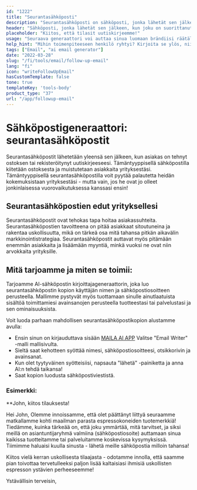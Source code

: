 ```yaml
---
id: "1222"
title: "Seurantasähköposti"
description: "Seurantasähköposti on sähköposti, jonka lähetät sen jälkeen, kun joku on suorittanut jonkin toimenpiteen, kuten tilannut uutiskirjeesi, ladannut sisällön tai tehnyt ostoksen. Seurantasähköpostin tarkoituksena on rakentaa suhdetta toimenpiteen suorittaneeseen henkilöön ja saada hänet suorittamaan jokin toinen toimenpide, kuten vierailemaan verkkosivustollasi, osallistumaan tapahtumaan tai tekemään toinen ostos."
header: "Sähköposti, jonka lähetät sen jälkeen, kun joku on suorittanut jonkin toimenpiteen."
placeholder: "Kiitos, että tilasit uutiskirjeemme!"
usage: "Seuraava generaattori voi auttaa sinua luomaan brändiisi räätälöidyn seurantasähköpostin."
help_hint: "Mihin toimenpiteeseen henkilö ryhtyi? Kirjoita se ylös, niin teemme siitä seurantasähköpostin."
tags: ["Email", "ai email generator"]
date: "2022-03-28"
slug: "/fi/tools/email/follow-up-email"
lang: "fi"
icon: "writeFollowUpEmail"
hasCustomTemplate: false
tone: true
templateKey: 'tools-body'
product_type: "37"
url: "/app/followup-email"
---
```


# Sähköpostigeneraattori: seurantasähköpostit

Seurantasähköpostit lähetetään yleensä sen jälkeen, kun asiakas on tehnyt ostoksen tai rekisteröitynyt uutiskirjeeseesi. Tämäntyyppisellä sähköpostilla kiitetään ostoksesta ja muistutetaan asiakkaita yrityksestäsi. Tämäntyyppisellä seurantasähköpostilla voit pyytää palautetta heidän kokemuksistaan yrityksestäsi - mutta vain, jos he ovat jo olleet jonkinlaisessa vuorovaikutuksessa kanssasi ensin!


## Seurantasähköpostien edut yrityksellesi


Seurantasähköpostit ovat tehokas tapa hoitaa asiakassuhteita. Seurantasähköpostien tavoitteena on pitää asiakkaat sitoutuneina ja rakentaa uskollisuutta, mikä on tärkeä osa mitä tahansa pitkän aikavälin markkinointistrategiaa. Seurantasähköpostit auttavat myös pitämään enemmän asiakkaita ja lisäämään myyntiä, minkä vuoksi ne ovat niin arvokkaita yrityksille.


## Mitä tarjoamme ja miten se toimii:


Tarjoamme AI-sähköpostin kirjoittajageneraattorin, joka luo seurantasähköpostin kopion käyttäjän nimen ja sähköpostiosoitteen perusteella. Mallimme pystyvät myös tuottamaan sinulle ainutlaatuista sisältöä toimittamiesi avainsanojen perusteella tuotteestasi tai palvelustasi ja sen ominaisuuksista.

Voit luoda parhaan mahdollisen seurantasähköpostikopion alustamme avulla:

- Ensin sinun on kirjauduttava sisään [MAILA AI APP](https://maila.ai/app/list) Valitse "Email Writer" -malli mallisivulta.
- Sieltä saat kehotteen syöttää nimesi, sähköpostiosoitteesi, otsikkorivin ja avainsanat.
- Kun olet tyytyväinen syötteisiisi, napsauta "lähetä" -painiketta ja anna AI:n tehdä taikansa!
- Saat kopion luodusta sähköpostiviestistä.


### Esimerkki:


**John, kiitos tilauksesta! 

Hei John, 
Olemme innoissamme, että olet päättänyt liittyä seuraamme matkallamme kohti maailman parasta espressokoneiden tuotemerkkiä! Tiedämme, kuinka tärkeää on, että joku ymmärtää, mitä tarvitset, ja siksi meillä on asiantuntijaryhmä valmiina (sähköpostiosoite) auttamaan sinua kaikissa tuotteitamme tai palveluitamme koskevissa kysymyksissä. Tiimimme haluaisi kuulla sinusta - lähetä meille sähköpostia milloin tahansa!


Kiitos vielä kerran uskollisesta tilaajasta - odotamme innolla, että saamme pian toivottaa tervetulleeksi paljon lisää kaltaisiasi ihmisiä uskollisten espresson ystävien perheeseemme!

Ystävällisin terveisin, 